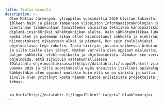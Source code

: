 ```yaml
---
title: Tietoa minusta
description: >-
  Olen Matias Järvenpää, ylioppilas vuosimallia 2020 Ulvilan lukiosta. Lukion
  jälkeen hain ja pääsin Tampereen yliopiston Informaatioteknologian ja
  viestinnän tiedekuntaan tavoitteena valmistua tekniikan kandinaatiksi ja
  diplomi-insinööriksi sähkötekniikan alalta. Hain sähkötekniikkaa lukemaan,
  koska olen jo pidemmän aikaa ollut kiinnostunut sähköstä ja elektroniikasta.
  Kiinnostukseni oikeastaan alkoi jo pienenä, kun sain joululahjaksi
  ohjelmoitavan Lego-robotin. Tästä siirryin jossain vaiheessa Arduino-alustaan
  ja sille tielle olen jäänyt. Matkan varrella olen oppinut mielestäni melko
  paljon sähköstä, elektroniikasta ja ohjelmoinnista. Ainakin sen verran osaan
  ohjelmoida, että sijoituin valtakunnallisessa
  [Datatähti-ohjelmointikisassa](http://datatahti.fi/loppu19.html) viidenneksi
  vuonna 2019 ja tällä suorituksella myös ansaitsin itselleni opiskelupaikan.
  Sähköstäkin olen oppinut muutakin kuin että se on sinistä ja sattuu. Tälle
  sivulle olen yrittänyt koota hieman tietoa erilaisista projekteista joita olen
  tehnyt.


  <a href="http://datatahti.fi/loppu19.html" target="_blank">moi</a>
---
```

